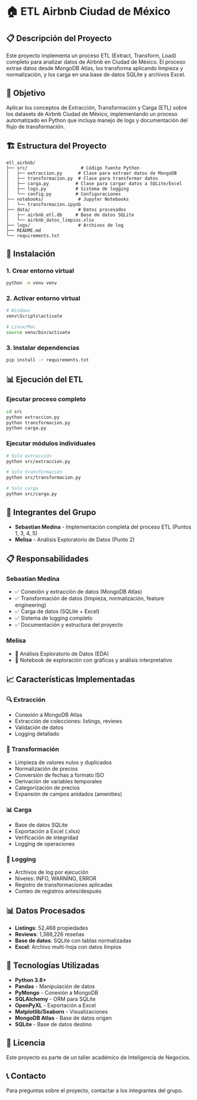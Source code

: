 # 🏠 ETL Airbnb Ciudad de México

## 📋 Descripción del Proyecto

Este proyecto implementa un proceso ETL (Extract, Transform, Load) completo para analizar datos de Airbnb en Ciudad de México. El proceso extrae datos desde MongoDB Atlas, los transforma aplicando limpieza y normalización, y los carga en una base de datos SQLite y archivos Excel.

## 🎯 Objetivo

Aplicar los conceptos de Extracción, Transformación y Carga (ETL) sobre los datasets de Airbnb Ciudad de México, implementando un proceso automatizado en Python que incluya manejo de logs y documentación del flujo de transformación.

## 🏗️ Estructura del Proyecto

```
etl_airbnb/
├── src/                    # Código fuente Python
│   ├── extraccion.py      # Clase para extraer datos de MongoDB
│   ├── transformacion.py  # Clase para transformar datos
│   ├── carga.py          # Clase para cargar datos a SQLite/Excel
│   ├── logs.py           # Sistema de logging
│   └── config.py         # Configuraciones
├── notebooks/             # Jupyter Notebooks
│   └── transformacion.ipynb
├── data/                  # Datos procesados
│   ├── airbnb_etl.db     # Base de datos SQLite
│   └── airbnb_datos_limpios.xlsx
├── logs/                  # Archivos de log
├── README.md
└── requirements.txt
```

## 🚀 Instalación

### 1. Crear entorno virtual
```bash
python -m venv venv
```

### 2. Activar entorno virtual
```bash
# Windows
venv\Scripts\activate

# Linux/Mac
source venv/bin/activate
```

### 3. Instalar dependencias
```bash
pip install -r requirements.txt
```

## 📊 Ejecución del ETL

### Ejecutar proceso completo
```bash
cd src
python extraccion.py
python transformacion.py
python carga.py
```

### Ejecutar módulos individuales
```bash
# Solo extracción
python src/extraccion.py

# Solo transformación
python src/transformacion.py

# Solo carga
python src/carga.py
```

## 👥 Integrantes del Grupo

- **Sebastian Medina** - Implementación completa del proceso ETL (Puntos 1, 3, 4, 5)
- **Melisa** - Análisis Exploratorio de Datos (Punto 2)

## 📋 Responsabilidades

### Sebastian Medina
- ✅ Conexión y extracción de datos (MongoDB Atlas)
- ✅ Transformación de datos (limpieza, normalización, feature engineering)
- ✅ Carga de datos (SQLite + Excel)
- ✅ Sistema de logging completo
- ✅ Documentación y estructura del proyecto

### Melisa
- 🔄 Análisis Exploratorio de Datos (EDA)
- 🔄 Notebook de exploración con gráficas y análisis interpretativo

## 📈 Características Implementadas

### 🔍 Extracción
- Conexión a MongoDB Atlas
- Extracción de colecciones: listings, reviews
- Validación de datos
- Logging detallado

### 🔄 Transformación
- Limpieza de valores nulos y duplicados
- Normalización de precios
- Conversión de fechas a formato ISO
- Derivación de variables temporales
- Categorización de precios
- Expansión de campos anidados (amenities)

### 📊 Carga
- Base de datos SQLite
- Exportación a Excel (.xlsx)
- Verificación de integridad
- Logging de operaciones

### 📝 Logging
- Archivos de log por ejecución
- Niveles: INFO, WARNING, ERROR
- Registro de transformaciones aplicadas
- Conteo de registros antes/después

## 📊 Datos Procesados

- **Listings**: 52,468 propiedades
- **Reviews**: 1,388,226 reseñas
- **Base de datos**: SQLite con tablas normalizadas
- **Excel**: Archivo multi-hoja con datos limpios

## 🔧 Tecnologías Utilizadas

- **Python 3.8+**
- **Pandas** - Manipulación de datos
- **PyMongo** - Conexión a MongoDB
- **SQLAlchemy** - ORM para SQLite
- **OpenPyXL** - Exportación a Excel
- **Matplotlib/Seaborn** - Visualizaciones
- **MongoDB Atlas** - Base de datos origen
- **SQLite** - Base de datos destino

## 📄 Licencia

Este proyecto es parte de un taller académico de Inteligencia de Negocios.

## 📞 Contacto

Para preguntas sobre el proyecto, contactar a los integrantes del grupo.